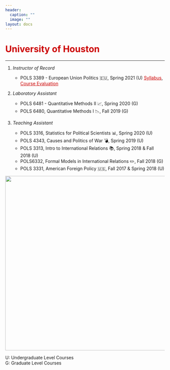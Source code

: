 ```yaml
---
header:
  caption: ""
  image: ""
layout: docs
---
```



<h1 style="color:#cc0000;">University of Houston</h1>
<hr />


1. *Instructor of Record*
    * POLS 3389 - European Union Politics :eu:, Spring 2021 (U) <a href="/files/POLS3389_Syllabus.pdf" style="color: #cc0000">Syllabus</a>, <a href="/files/EUevaluation.pdf" style="color: #cc0000">Course Evaluation</a> 
    
2. *Laboratory Assistant*
    * POLS 6481 - Quantitative Methods II :chart_with_upwards_trend:, Spring 2020 (G) 
    * POLS 6480, Quantitative Methods I :chart_with_downwards_trend:, Fall 2019 (G)
   
3. *Teaching Assistant*  
    * POLS 3316, Statistics for Political Scientists :bar_chart:, Spring 2020 (U)
    * POLS 4343, Causes and Politics of War :bomb:, Spring 2019 (U)
    * POLS 3313, Intro to International Relations :books:, Spring 2018 & Fall 2018 (U)
    * POLS6332, Formal Models in International Relations :pencil2:, Fall 2018 (G)
    * POLS 3331, American Foreign Policy :us:, Fall 2017 & Spring 2018 (U)
    

<img src="../../img/pic1.jpg" alt="" style="width:550px;height:550px;">

U: Undergraduate Level Courses\
G: Graduate Level Courses
